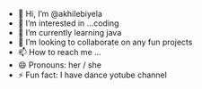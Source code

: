 - 👋 Hi, I’m @akhilebiyela
- 👀 I’m interested in ...coding
- 🌱 I’m currently learning java
- 💞️ I’m looking to collaborate on any fun projects
- 📫 How to reach me ...
- 😄 Pronouns: her / she
- ⚡ Fun fact: I have dance yotube channel

<!---
akhilebiyela/akhilebiyela is a ✨ special ✨ repository because its `README.md` (this file) appears on your GitHub profile.
You can click the Preview link to take a look at your changes.
--->
